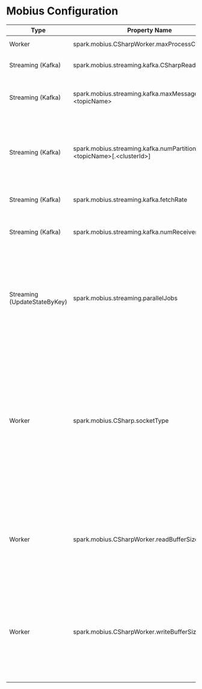 # Mobius Configuration
|Type |Property Name |Usage |
|-----|-----|-----|
|Worker  |spark.mobius.CSharpWorker.maxProcessCount  |Sets max number of C# worker processes in Spark executors |
|Streaming (Kafka)  |spark.mobius.streaming.kafka.CSharpReader.enabled  |Enables use of C# Kafka reader in Mobius streaming applications |
|Streaming (Kafka)  |spark.mobius.streaming.kafka.maxMessagesPerTask.&lt;topicName&gt;  |Sets the max number of messages per RDD partition created from specified Kafka topic to uniformly spread load across tasks that process them  |
|Streaming (Kafka)  |spark.mobius.streaming.kafka.numPartitions.&lt;topicName&gt;[.&lt;clusterId&gt;]  |Sets RDD partitions to a different number from kafka parations per topic and per cluster(optional, defined as "cluster.id" in kafkaParams if the topic is from multiple kafka clusters) to uniformly and better spread load across tasks that process them  |
|Streaming (Kafka)  |spark.mobius.streaming.kafka.fetchRate  |Set the number of Kafka metadata fetch operation per batch |
|Streaming (Kafka)  |spark.mobius.streaming.kafka.numReceivers  |Set the number of threads used to materialize the RDD created by applying the user read function to the original KafkaRDD. |
|Streaming (UpdateStateByKey)  |spark.mobius.streaming.parallelJobs  |Sets 0-based max number of parallel jobs for UpdateStateByKey so that next N batches can start its tasks on time even if previous batch not completed yet. default: 0, recommended: 1. It's a special version of spark.streaming.concurrentJobs which does not observe UpdateStateByKey's state ordering properly  |
|Worker  |spark.mobius.CSharp.socketType  |Sets the socket type that will be used in IPC for csharp code. default: Normal, if no any configuration. Normal means use default .Net Socket class for IPC; Rio, use Windows RIO socket for IPC; Saea, use .Net Socket class with SocketAsyncEventArgs class for IPC.  Riosocket and SaeaSocket has better performance on dealing larger data transmission than traditional .Net Socket. You can switch the socket type when you has large data transmission (we can see the performance improvement for over 4KB per transmission in average) between JVM and CLR.  |
|Worker  |spark.mobius.CSharpWorker.readBufferSize  |Sets the buffer size in bytes for data read operation from JVM to CSharpWorker. By default the value is 8KB if not explicitly specified. A typical scenario which can benefits a lot from this option is that CSharpWorker reads large amount of small records from JVM process. Please adjust the number based on your scenario. |
|Worker  |spark.mobius.CSharpWorker.writeBufferSize  |Sets the buffer size in bytes for data write operation from CSharpWorker to JVM. The default value is 8KB. Usually better performance can be gained if specify this option with a proper value when CSharpWorker needs to sends lots of small records (multiple bytes size) back to JVM process. Please adjust the buffer size based on your scenario. |


